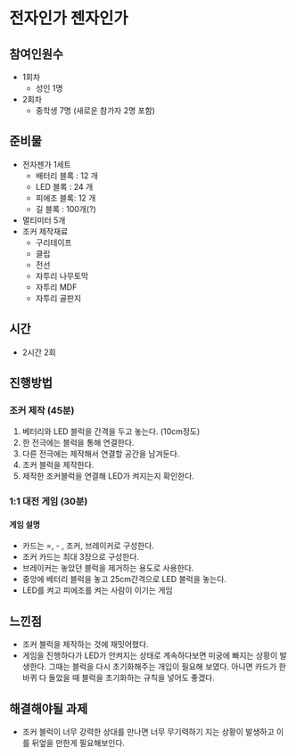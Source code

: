 # 전자인가 젠자인가

## 참여인원수 
- 1회차  
    - 성인 1명  
- 2회차  
    - 중학생 7명 (새로운 참가자 2명 포함)  

## 준비물 
- 전자젠가 1세트  
    - 배터리 블록 : 12 개
    - LED 블록 : 24 개
    - 피에조 블록: 12 개
    - 길 블록 : 100개(?)
- 멀티미터 5개 
- 조커 제작재료
    - 구리테이프 
    - 클립
    - 전선 
    - 자투리 나무토막
    - 자투리 MDF
    - 자투리 골판지 

## 시간 
- 2시간 2회 

## 진행방법 
### 조커 제작 (45분) 
1. 베터리와 LED 블럭을 간격을 두고 놓는다. (10cm정도)
2. 한 전극에는 블럭을 통해 연결한다. 
3. 다른 전극에는 제작해서 연결할 공간을 남겨둔다. 
4. 조커 블럭을 제작한다. 
5. 제작한 조커블럭을 연결해 LED가 켜지는지 확인한다.

### 1:1 대전 게임 (30분) 
#### 게임 설명
- 카드는 =, - , 조커, 브레이커로 구성한다. 
- 조커 카드는 최대 3장으로 구성한다. 
- 브레이커는 놓았던 블럭을 제거하는 용도로 사용한다.  
- 중앙에 베터리 블럭을 놓고 25cm간격으로 LED 블럭을 놓는다.   
- LED를 켜고 피에조를 켜는 사람이 이기는 게임

## 느낀점 
- 조커 블럭을 제작하는 것에 재밋어했다.
- 게임을 진행하다가 LED가 안켜지는 상태로 계속하다보면 미궁에 빠지는 상황이 발생한다. 그때는 블럭을 다시 초기화해주는 개입이 필요해 보였다. 아니면 카드가 한바퀴 다 돌았을 때 블럭을 초기화하는 규칙을 넣어도 좋겠다.

## 해결해야될 과제
- 조커 블럭이 너무 강력한 상대를 만나면 너무 무기력하기 지는 상황이 발생하고 이를 뒤엎을 만한게 필요해보인다.




 

